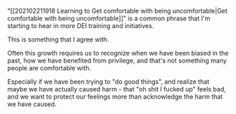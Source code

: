 "[[202102211918 Learning to Get comfortable with being uncomfortable|Get comfortable with being uncomfortable]]" is a common phrase that I'm starting to hear in more DEI training and initiatives.

This is something that I agree with. 

Often this growth requires us to recognize when we have been biased in the past, how we have benefited from privilege, and that's not something many people are comfortable with.

Especially if we have been trying to "do good things", and realize that maybe we have actually caused harm - that "oh shit I fucked up" feels bad, and we want to protect our feelings more than acknowledge the harm that we have caused. 